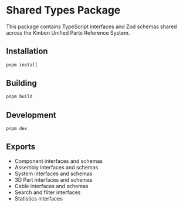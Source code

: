 # Shared Types Package

This package contains TypeScript interfaces and Zod schemas shared across the Kinben Unified Parts Reference System.

## Installation

```bash
pnpm install
```

## Building

```bash
pnpm build
```

## Development

```bash
pnpm dev
```

## Exports

- Component interfaces and schemas
- Assembly interfaces and schemas  
- System interfaces and schemas
- 3D Part interfaces and schemas
- Cable interfaces and schemas
- Search and filter interfaces
- Statistics interfaces
